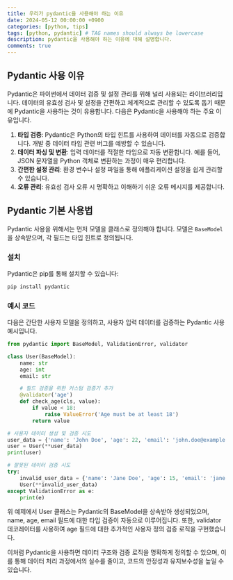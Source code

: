 ```yaml
---
title: 우리가 pydantic을 사용해야 하는 이유
date: 2024-05-12 00:00:00 +0900
categories: [python, tips]
tags: [python, pydantic] # TAG names should always be lowercase
description: pydantic을 사용해야 하는 이유에 대해 설명합니다.
comments: true
---
```


## Pydantic 사용 이유

Pydantic은 파이썬에서 데이터 검증 및 설정 관리를 위해 널리 사용되는 라이브러리입니다. 데이터의 유효성 검사 및 설정을 간편하고 체계적으로 관리할 수 있도록 돕기 때문에 Pydantic을 사용하는 것이 유용합니다. 다음은 Pydantic을 사용해야 하는 주요 이유입니다.

1. **타입 검증**: Pydantic은 Python의 타입 힌트를 사용하여 데이터를 자동으로 검증합니다. 개발 중 데이터 타입 관련 버그를 예방할 수 있습니다.
2. **데이터 파싱 및 변환**: 입력 데이터를 적절한 타입으로 자동 변환합니다. 예를 들어, JSON 문자열을 Python 객체로 변환하는 과정이 매우 편리합니다.
3. **간편한 설정 관리**: 환경 변수나 설정 파일을 통해 애플리케이션 설정을 쉽게 관리할 수 있습니다.
4. **오류 관리**: 유효성 검사 오류 시 명확하고 이해하기 쉬운 오류 메시지를 제공합니다.

## Pydantic 기본 사용법

Pydantic 사용을 위해서는 먼저 모델을 클래스로 정의해야 합니다. 모델은 `BaseModel`을 상속받으며, 각 필드는 타입 힌트로 정의됩니다.

### 설치

Pydantic은 pip를 통해 설치할 수 있습니다:

```bash
pip install pydantic
```

### 예시 코드

다음은 간단한 사용자 모델을 정의하고, 사용자 입력 데이터를 검증하는 Pydantic 사용 예시입니다.

```python
from pydantic import BaseModel, ValidationError, validator

class User(BaseModel):
    name: str
    age: int
    email: str

    # 필드 검증을 위한 커스텀 검증기 추가
    @validator('age')
    def check_age(cls, value):
        if value < 18:
            raise ValueError('Age must be at least 18')
        return value

# 사용자 데이터 생성 및 검증 시도
user_data = {'name': 'John Doe', 'age': 22, 'email': 'john.doe@example.com'}
user = User(**user_data)
print(user)

# 잘못된 데이터 검증 시도
try:
    invalid_user_data = {'name': 'Jane Doe', 'age': 15, 'email': 'jane.doe@example.com'}
    User(**invalid_user_data)
except ValidationError as e:
    print(e)
```

위 예제에서 User 클래스는 Pydantic의 BaseModel을 상속받아 생성되었으며, name, age, email 필드에 대한 타입 검증이 자동으로 이루어집니다. 또한, validator 데코레이터를 사용하여 age 필드에 대한 추가적인 사용자 정의 검증 로직을 구현했습니다.

이처럼 Pydantic을 사용하면 데이터 구조와 검증 로직을 명확하게 정의할 수 있으며, 이를 통해 데이터 처리 과정에서의 실수를 줄이고, 코드의 안정성과 유지보수성을 높일 수 있습니다.

